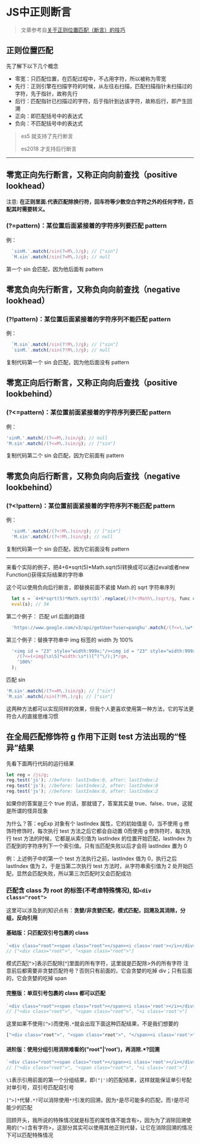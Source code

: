 # JS中正则断言

>文章参考自[关于正则位置匹配（断言）的技巧](https://juejin.im/post/5b583fede51d4516e91f9e2f)

## 正则位置匹配

先了解下以下几个概念

+ 零宽：只匹配位置，在匹配过程中，不占用字符，所以被称为零宽
+ 先行：正则引擎在扫描字符的时候，从左往右扫描，匹配扫描指针未扫描过的字符，先于指针，故称先行
+ 后行：匹配指针已扫描过的字符，后于指针到达该字符，故称后行，即产生回溯
+ 正向：即匹配括号中的表达式
+ 负向：不匹配括号中的表达式

> es5 就支持了先行断言
>
> es2018 才支持后行断言

------

## 零宽正向先行断言，又称正向向前查找（positive lookhead）

注意: **在正则里面.代表匹配除换行符，回车符等少数空白字符之外的任何字符，匹配其时需要转义。**

### (?=pattern)：某位置后面紧接着的字符序列要匹配 pattern

例：

```js
  `sinM.`.match(/sin(?=M\.)/g); // ["sin"]
  `M.sin`.match(/sin(?=M\.)/g); // null
```

第一个 sin 会匹配，因为他后面有 pattern

## 零宽负向先行断言，又称负向向前查找（negative lookhead）

### (?!pattern)：某位置后面紧接着的字符序列不能匹配 pattern

例：

```js
  `M.sin`.match(/sin(?!M\.)/g); // ["sin"]
  `sinM.`.match(/sin(?!M\.)/g); // null
```

复制代码第一个 sin 会匹配，因为他后面没有 pattern

## 零宽正向后行断言，又称正向向后查找（positive lookbehind）

### (?<=pattern)：某位置前面紧接着的字符序列要匹配 pattern

例：

```js
'sinM.'.match(/(?<=M\.)sin/g); // null
'M.sin'.match(/(?<=M\.)sin/g); // ["sin"]
```

复制代码第二个 sin 会匹配，因为它前面有 pattern

## 零宽负向后行断言，又称负向向后查找（negative lookbehind）

### (?<!pattern)：某位置前面紧接着的字符序列不能匹配 pattern

例：

```js
  'sinM.'.match(/(?<!M\.)sin/g); // ["sin"]
  'M.sin'.match(/(?<!M\.)sin/g); // null
```

复制代码第一个 sin 会匹配，因为它前面没有 pattern

------

来看个实际的例子，把4+6*sqrt(5)*Math.sqrt(5)转换成可以通过eval或者new Function()获得实际结果的字符串

这个可以使用负向后行断言，即替换前面不紧接 Math.的 sqrt 字符串序列

```js
  let s = `4+6*sqrt(5)*Math.sqrt(5)`.replace(/(?<!Math\.)sqrt/g, func => `Math.${func}`);
  eval(s); // 34
```

第二个例子： 匹配 url 后面的路径

```js
  'https://www.google.com/v3/api/getUser?user=panghu'.match(/(?<=\.\w*(?=\/)).*/);
```

第三个例子：替换字符串中 img 标签的 width 为 100%

```js
  '<img id = "23" style="width:999x;"/><img id = "23" style="width:999x;"/>'.replace(
    /(?<=(<img[\s\S]*width:\s*))[^("\/);]*/gm,
    '100%'
  );
```

匹配 sin

```js
'M.sin'.match(/(?<=M\.)sin/g); // ["sin"]
`M.sin`.match(/sin(?!M\.)/g); // ["sin"]
```

这两种方法都可以实现同样的效果，但我个人更喜欢使用第一种方法，它的写法更符合人的直接思维习惯

## 在全局匹配修饰符 g 作用下正则 test 方法出现的“怪异”结果

先看下面两行代码的运行结果

```js
let reg = /js/g;
reg.test('js'); //before: lastIndex:0, after: lastIndex:2
reg.test('js'); //before: lastIndex:2, after: lastIndex:0
reg.test('js'); //before: lastIndex:0, after: lastIndex:2
```

如果你的答案是三个 true 的话，那就错了，答案其实是 true、false、true，这就是所谓的怪异现象

为什么？答：egExp 对象有个 lastIndex 属性，它的初始值是 0，当不使用 g 修饰符修饰时，每次执行 test 方法之后它都会自动置 0而使用 g 修饰符时，每次执行 test 方法的时候，它都是从索引值为 lastIndex 的位置开始匹配，lastIndex 为匹配到的字符序列下一个索引值。只有当匹配失败以后才会将 lastIndex 置为 0

例：上述例子中的第一个 test 方法执行之前，lastIndex 值为 0，执行之后 lastIndex 值为 2，于是当第二次执行 test 方法时，从字符串索引值为 2 处开始匹配，显然会匹配失败，所以第三次匹配时又会匹配成功

### 匹配含 class 为 root 的标签(不考虑特殊情况), 如`<div class="root">`

这里可以涉及到的知识点有：**贪婪/非贪婪匹配，模式匹配，回溯及其消除，分组，反向引用**

#### 基础版：只匹配双引号包裹的 class

```js
`<div class="root"><span class="root"></span><i class='root'></i></div>`.match(/<[^>]*class="root".*?>/g);
// ["<div class="root">", "<span class="root">"]
```

模式匹配[^>]表示匹配除[^]里面的所有字符，这里就是匹配除>外的所有字符
注意前后都需要非贪婪匹配符号？否则只有前面的，它会贪婪的吃掉 div；只有后面的，它会贪婪的吃掉 span

#### 完整版：单双引号包裹的 class 都可以匹配

```js
`<div class="root"><span class="root"></span><i class='root'></i></div>`.match(/<[^>]*class=("root"|'root').*?>/g);
// ["<div class="root">", "<span class="root">", "<i class='root'>"]
```

这里如果不使用`[^>]`而使用`.*`就会出现下面这种匹配结果，不是我们想要的

```js
["<div class="root">", "<span class="root">", "</span><i class='root'>"]
```

#### 进阶版：使用分组引用消除难看的("root"|'root')，再消除.*?回溯

```js
`<div class="root"><span class="root"></span><i class='root'></i></div>`.match(/<[^>]*class=("|')root\1[^>]*>/g);
// ["<div class="root">", "<span class="root">", "<i class='root'>"]
```

`\1`表示引用前面的第一个分组结果，即`("|')`的匹配结果，这样就能保证单引号配对单引号，双引号匹配双引号

`[^>]*`代替`.*?`可以消除使用`*?`引发的回溯，因为`*`是尽可能多的匹配，而`?`是尽可能少的匹配

回顾开头，我所说的特殊情况就是标签的属性值不能含有`>`，因为为了消除回溯使用的`[^>]`含有字符>，这部分其实可以使用其他正则代替，让它在消除回溯的情况下可以匹配特殊情况
